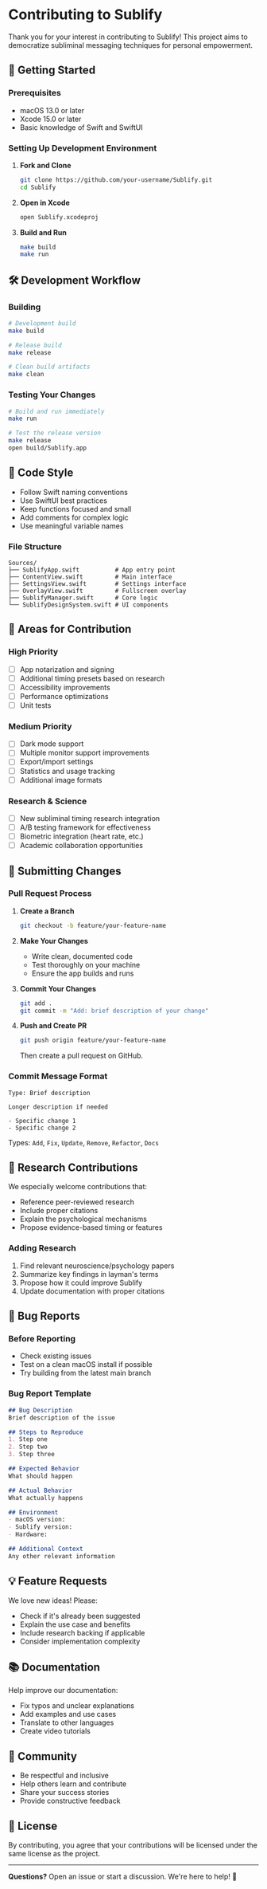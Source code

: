 # Contributing to Sublify

Thank you for your interest in contributing to Sublify! This project aims to democratize subliminal messaging techniques for personal empowerment.

## 🚀 Getting Started

### Prerequisites
- macOS 13.0 or later
- Xcode 15.0 or later
- Basic knowledge of Swift and SwiftUI

### Setting Up Development Environment

1. **Fork and Clone**
   ```bash
   git clone https://github.com/your-username/Sublify.git
   cd Sublify
   ```

2. **Open in Xcode**
   ```bash
   open Sublify.xcodeproj
   ```

3. **Build and Run**
   ```bash
   make build
   make run
   ```

## 🛠️ Development Workflow

### Building
```bash
# Development build
make build

# Release build
make release

# Clean build artifacts
make clean
```

### Testing Your Changes
```bash
# Build and run immediately
make run

# Test the release version
make release
open build/Sublify.app
```

## 📝 Code Style

- Follow Swift naming conventions
- Use SwiftUI best practices
- Keep functions focused and small
- Add comments for complex logic
- Use meaningful variable names

### File Structure
```
Sources/
├── SublifyApp.swift          # App entry point
├── ContentView.swift         # Main interface
├── SettingsView.swift        # Settings interface
├── OverlayView.swift         # Fullscreen overlay
├── SublifyManager.swift      # Core logic
└── SublifyDesignSystem.swift # UI components
```

## 🎯 Areas for Contribution

### High Priority
- [ ] App notarization and signing
- [ ] Additional timing presets based on research
- [ ] Accessibility improvements
- [ ] Performance optimizations
- [ ] Unit tests

### Medium Priority
- [ ] Dark mode support
- [ ] Multiple monitor support improvements
- [ ] Export/import settings
- [ ] Statistics and usage tracking
- [ ] Additional image formats

### Research & Science
- [ ] New subliminal timing research integration
- [ ] A/B testing framework for effectiveness
- [ ] Biometric integration (heart rate, etc.)
- [ ] Academic collaboration opportunities

## 🧪 Submitting Changes

### Pull Request Process

1. **Create a Branch**
   ```bash
   git checkout -b feature/your-feature-name
   ```

2. **Make Your Changes**
   - Write clean, documented code
   - Test thoroughly on your machine
   - Ensure the app builds and runs

3. **Commit Your Changes**
   ```bash
   git add .
   git commit -m "Add: brief description of your change"
   ```

4. **Push and Create PR**
   ```bash
   git push origin feature/your-feature-name
   ```
   Then create a pull request on GitHub.

### Commit Message Format
```
Type: Brief description

Longer description if needed

- Specific change 1
- Specific change 2
```

Types: `Add`, `Fix`, `Update`, `Remove`, `Refactor`, `Docs`

## 🔬 Research Contributions

We especially welcome contributions that:
- Reference peer-reviewed research
- Include proper citations
- Explain the psychological mechanisms
- Propose evidence-based timing or features

### Adding Research
1. Find relevant neuroscience/psychology papers
2. Summarize key findings in layman's terms
3. Propose how it could improve Sublify
4. Update documentation with proper citations

## 🐛 Bug Reports

### Before Reporting
- Check existing issues
- Test on a clean macOS install if possible
- Try building from the latest main branch

### Bug Report Template
```markdown
## Bug Description
Brief description of the issue

## Steps to Reproduce
1. Step one
2. Step two
3. Step three

## Expected Behavior
What should happen

## Actual Behavior
What actually happens

## Environment
- macOS version:
- Sublify version:
- Hardware:

## Additional Context
Any other relevant information
```

## 💡 Feature Requests

We love new ideas! Please:
- Check if it's already been suggested
- Explain the use case and benefits
- Include research backing if applicable
- Consider implementation complexity

## 📚 Documentation

Help improve our documentation:
- Fix typos and unclear explanations
- Add examples and use cases
- Translate to other languages
- Create video tutorials

## 🤝 Community

- Be respectful and inclusive
- Help others learn and contribute
- Share your success stories
- Provide constructive feedback

## 📄 License

By contributing, you agree that your contributions will be licensed under the same license as the project.

---

**Questions?** Open an issue or start a discussion. We're here to help! 🚀
